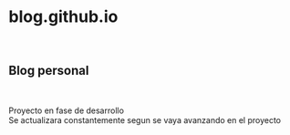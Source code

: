 <h1> <a style="text-decoration: none; , color:black;" href="https://github.com/Amaury-Vasquez/blog.github.io"> blog.github.io </a> </h1> </br>

<h2> Blog personal </h2></br>
<p> Proyecto en fase de desarrollo </br>
Se actualizara constantemente segun se vaya avanzando en el proyecto</p>
